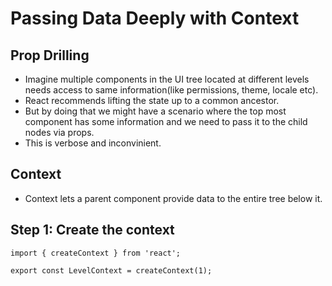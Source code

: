 # Passing Data Deeply with Context

## Prop Drilling

- Imagine multiple components in the UI tree located at different levels needs access to same information(like permissions, theme, locale etc).
- React recommends lifting the state up to a common ancestor.
- But by doing that we might have a scenario where the top most component has some information and we need to pass it to the child nodes via props.
- This is verbose and inconvinient.

## Context

- Context lets a parent component provide data to the entire tree below it.


## Step 1: Create the context 

```tsx
import { createContext } from 'react';

export const LevelContext = createContext(1);

```

